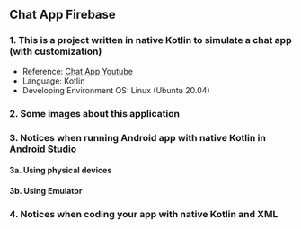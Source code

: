 ## Chat App Firebase

### 1. This is a project written in native Kotlin to simulate a chat app (with customization)
- Reference: [Chat App Youtube](https://www.youtube.com/watch?v=mU6xFDzxnzU&t=562s)
- Language: Kotlin
- Developing Environment OS: Linux (Ubuntu 20.04)

### 2. Some images about this application

### 3. Notices when running Android app with native Kotlin in Android Studio
#### 3a. Using physical devices

#### 3b. Using Emulator 

### 4. Notices when coding your app with native Kotlin and XML